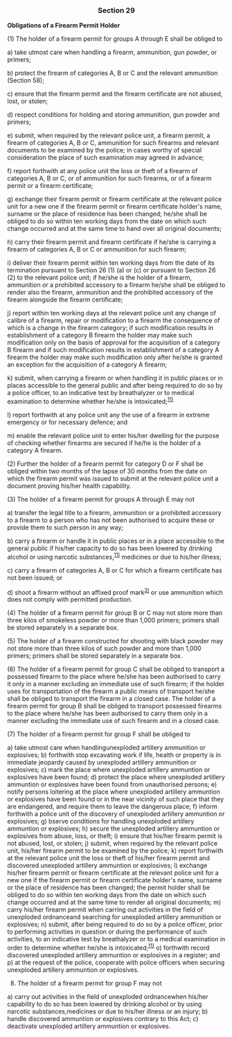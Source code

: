 ### <a name="section_29"></a><p align="center">Section 29</p>

**Obligations of a Firearm Permit Holder**

(1) The holder of a firearm permit for groups A through E shall be obliged to

a) take utmost care when handling a firearm, ammunition, gun powder, or primers;

b) protect the firearm of categories A, B or C and the relevant ammunition (Section 58);

c) ensure that the firearm permit and the firearm certificate are not abused, lost, or stolen;

d) respect conditions for holding and storing ammunition, gun powder and primers;

e) submit, when required by the relevant police unit, a firearm permit, a firearm of categories A, B or C, ammunition for such firearms and relevant documents to be examined by the police; in cases worthy of special consideration the place of such examination may agreed in advance;

f) report forthwith at any police unit the loss or theft of a firearm of categories A, B or C, or of ammunition for such firearms, or of a firearm permit or a firearm certificate;

g) exchange their firearm permit or firearm certificate at the relevant police unit for a new one if the firearm permit or firearm certificate holder's name, surname or the place of residence has been changed; he/she shall be obliged to do so within ten working days from the date on which such change occurred and at the same time to hand over all original documents;

h) carry their firearm permit and firearm certificate if he/she is carrying a firearm of categories A, B or C or ammunition for such firearm;

i) deliver their firearm permit within ten working days from the date of its termination pursuant to Section 26 (1) (a) or (c) or pursuant to Section 26 (2) to the relevant police unit; if he/she is the holder of a firearm, ammunition or a prohibited accessory to a firearm he/she shall be obliged to render also the firearm, ammunition and the prohibited accessory of the firearm alongside the firearm certificate;

j) report within ten working days at the relevant police unit any change of calibre of a firearm, repair or modification to a firearm the consequence of which is a change in the firearm category; if such modification results in establishment of a category B firearm the holder may make such modification only on the basis of approval for the acquisition of a category B firearm and if such modification results in establishment of a category A firearm the holder may make such modification only after he/she is granted an exception for the acquisition of a category A firearm;

k) submit, when carrying a firearm or when handling it in public places or in places accessible to the general public and after being required to do so by a police officer, to an indicative test by breathalyzer or to medical examination to determine whether he/she is intoxicated;<sup>[11)](#fn11)</sup>

l) report forthwith at any police unit any the use of a firearm in extreme emergency or for necessary defence; and

m) enable the relevant police unit to enter his/her dwelling for the purpose of checking whether firearms are secured if he/he is the holder of a category A firearm.

(2) Further the holder of a firearm permit for category D or F shall be obliged within two months of the lapse of 30 months from the date on which the firearm permit was issued to submit at the relevant police unit a document proving his/her health capability.

(3) The holder of a firearm permit for groups A through E may not

a) transfer the legal title to a firearm, ammunition or a prohibited accessory to a firearm to a person who has not been authorised to acquire these or provide them to such person in any way;

b) carry a firearm or handle it in public places or in a place accessible to the general public if his/her capacity to do so has been lowered by drinking alcohol or using narcotic substances,<sup>[11)](#fn11)</sup> medicines or due to his/her illness;

c) carry a firearm of categories A, B or C for which a firearm certificate has not been issued; or

d) shoot a firearm without an affixed proof mark<sup>[3)](#fn3)</sup> or use ammunition which does not comply with permitted production.

(4) The holder of a firearm permit for group B or C may not store more than three kilos of smokeless powder or more than 1,000 primers; primers shall be stored separately in a separate box.

(5) The holder of a firearm constructed for shooting with black powder may not store more than three kilos of such powder and more than 1,000 primers; primers shall be stored separately in a separate box.

(6) The holder of a firearm permit for group C shall be obliged to transport a possessed firearm to the place where he/she has been authorised to carry it only in a manner excluding an immediate use of such firearm; if the holder uses for transportation of the firearm a public means of transport he/she shall be obliged to transport the firearm in a closed case. The holder of a firearm permit for group B shall be obliged to transport possessed firearms to the place where he/she has been authorised to carry them only in a manner excluding the immediate use of such firearm and in a closed case.

(7) The holder of a firearm permit for group F shall be obliged to

a) take utmost care when handlingunexploded artillery ammunition or explosives;
b) forthwith stop excavating work if life, health or property is in immediate jeopardy caused by unexploded artillery ammunition or explosives;
c) mark the place where unexploded artillery ammuntion or explosives have been found;
d) protect the place where unexploded artillery ammuntion or explosives have been found from unauthorised persons;
e) notify persons loitering at the place where unexploded artillery ammuntion or explosives have been found or in the near vicinity of such place that they are endangered, and require them to leave the dangerous place;
f) inform forthwith a police unit of the discovery of unexploded artillery ammuntion or explosives;
g) bserve conditions for handling unexploded artillery ammuntion or explosives;
h) secure the unexploded artillery ammuntion or explosives from abuse, loss, or theft;
i) ensure that his/her firearm permit is not abused, lost, or stolen;
j) submit, when required by the relevant police unit, his/her firearm permit to be examined by the police;
k) report forthwith at the relevant police unit the loss or theft of his/her firearm permit and discovered unexploded artillery ammuntion or explosives;
l) exchange his/her firearm permit or firearm certificate at the relevant police unit for a new one if the firearm permit or firearm certificate holder's name, surname or the place of residence has been changed; the permit holder shall be obliged to do so within ten working days from the date on which such change occurred and at the same time to render all original documents;
m) carry his/her firearm permit when carring out activities in the field of unexploded ordnanceand searching for unexploded artillery ammunition or explosives;
n) submit, after being required to do so by a police officer, prior to performing activities in question or during the performance of such activities, to an indicative test by breathalyzer or to a medical examination in order to determine whether he/she is intoxicated;<sup>[11)](#fn11)</sup>
o) forthwith record discovered unexploded artillery ammuntion or explosives in a register; and
p) at the request of the police, cooperate with police officers when securing unexploded artillery ammuntion or explosives.

8) The holder of a firearm permit for group F may not

a) carry out activities in the field of unexploded ordnancewhen his/her capability to do so has been lowered by drinking alcohol or by using narcotic substances,medicines or due to his/her illness or an injury;
b) handle discovered ammuntion or explosives contrary to this Act;
c) deactivate unexploded artillery ammuntion or explosives.

